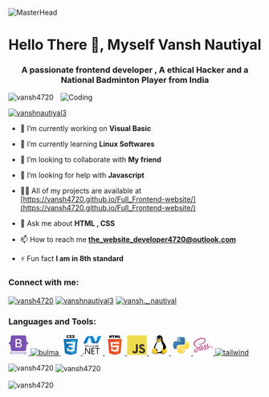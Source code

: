 ![MasterHead](https://www.audienceplanet.com/root/template/1//images/web-development.gif)
<h1 align="center">Hello There 👋, Myself Vansh Nautiyal</h1>
<h3 align="center">A passionate frontend developer , A ethical Hacker and a National Badminton Player from India</h3>
<img align="right" alt="Coding" width="400" src="https://cdn.dribbble.com/users/926537/screenshots/4502924/media/79e26abb3fb85b42f2722cf22da095dc.gif">
<p align="left"> <img src="https://komarev.com/ghpvc/?username=vansh4720&label=Profile%20views&color=0e75b6&style=flat" alt="vansh4720" /> </p>

<p align="left"> <a href="https://twitter.com/vanshnautiyal3" target="blank"><img src="https://img.shields.io/twitter/follow/vanshnautiyal3?logo=twitter&style=for-the-badge" alt="vanshnautiyal3" /></a> </p>

- 🔭 I’m currently working on **Visual Basic**

- 🌱 I’m currently learning **Linux Softwares**

- 👯 I’m looking to collaborate with **My friend**

- 🤝 I’m looking for help with **Javascript**

- 👨‍💻 All of my projects are available at [https://vansh4720.github.io/Full_Frontend-website/](https://vansh4720.github.io/Full_Frontend-website/)

- 💬 Ask me about **HTML , CSS**

- 📫 How to reach me **the_website_developer4720@outlook.com**

- ⚡ Fun fact **I am in 8th standard**

<h3 align="left">Connect with me:</h3>
<p align="left">
<a href="https://codepen.io/vansh4720" target="blank"><img align="center" src="https://raw.githubusercontent.com/rahuldkjain/github-profile-readme-generator/master/src/images/icons/Social/codepen.svg" alt="vansh4720" height="30" width="40" /></a>
<a href="https://twitter.com/vanshnautiyal3" target="blank"><img align="center" src="https://raw.githubusercontent.com/rahuldkjain/github-profile-readme-generator/master/src/images/icons/Social/twitter.svg" alt="vanshnautiyal3" height="30" width="40" /></a>
<a href="https://instagram.com/vansh._.nautiyal" target="blank"><img align="center" src="https://raw.githubusercontent.com/rahuldkjain/github-profile-readme-generator/master/src/images/icons/Social/instagram.svg" alt="vansh._.nautiyal" height="30" width="40" /></a>
</p>

<h3 align="left">Languages and Tools:</h3>
<p align="left"> <a href="https://getbootstrap.com" target="_blank" rel="noreferrer"> <img src="https://raw.githubusercontent.com/devicons/devicon/master/icons/bootstrap/bootstrap-plain-wordmark.svg" alt="bootstrap" width="40" height="40"/> </a> <a href="https://bulma.io/" target="_blank" rel="noreferrer"> <img src="https://raw.githubusercontent.com/gilbarbara/logos/804dc257b59e144eaca5bc6ffd16949752c6f789/logos/bulma.svg" alt="bulma" width="40" height="40"/> </a> <a href="https://www.w3schools.com/css/" target="_blank" rel="noreferrer"> <img src="https://raw.githubusercontent.com/devicons/devicon/master/icons/css3/css3-original-wordmark.svg" alt="css3" width="40" height="40"/> </a> <a href="https://dotnet.microsoft.com/" target="_blank" rel="noreferrer"> <img src="https://raw.githubusercontent.com/devicons/devicon/master/icons/dot-net/dot-net-original-wordmark.svg" alt="dotnet" width="40" height="40"/> </a> <a href="https://www.w3.org/html/" target="_blank" rel="noreferrer"> <img src="https://raw.githubusercontent.com/devicons/devicon/master/icons/html5/html5-original-wordmark.svg" alt="html5" width="40" height="40"/> </a> <a href="https://developer.mozilla.org/en-US/docs/Web/JavaScript" target="_blank" rel="noreferrer"> <img src="https://raw.githubusercontent.com/devicons/devicon/master/icons/javascript/javascript-original.svg" alt="javascript" width="40" height="40"/> </a> <a href="https://www.linux.org/" target="_blank" rel="noreferrer"> <img src="https://raw.githubusercontent.com/devicons/devicon/master/icons/linux/linux-original.svg" alt="linux" width="40" height="40"/> </a> <a href="https://www.python.org" target="_blank" rel="noreferrer"> <img src="https://raw.githubusercontent.com/devicons/devicon/master/icons/python/python-original.svg" alt="python" width="40" height="40"/> </a> <a href="https://sass-lang.com" target="_blank" rel="noreferrer"> <img src="https://raw.githubusercontent.com/devicons/devicon/master/icons/sass/sass-original.svg" alt="sass" width="40" height="40"/> </a> <a href="https://tailwindcss.com/" target="_blank" rel="noreferrer"> <img src="https://www.vectorlogo.zone/logos/tailwindcss/tailwindcss-icon.svg" alt="tailwind" width="40" height="40"/> </a> </p>

<p><img align="left" src="https://github-readme-stats.vercel.app/api/top-langs?username=vansh4720&show_icons=true&locale=en&layout=compact" alt="vansh4720" /></p>

<p>&nbsp;<img align="center" src="https://github-readme-stats.vercel.app/api?username=vansh4720&show_icons=true&locale=en" alt="vansh4720" /></p>

<p><img align="center" src="https://github-readme-streak-stats.herokuapp.com/?user=vansh4720&" alt="vansh4720" /></p>
